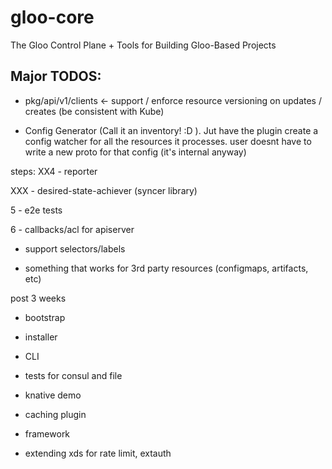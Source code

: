 # gloo-core
The Gloo Control Plane + Tools for Building Gloo-Based Projects

## Major TODOS:

* pkg/api/v1/clients <- support / enforce resource versioning on updates / creates (be consistent with Kube)

* Config Generator (Call it an inventory! :D ). Jut have the plugin
create a config watcher for all the resources it processes. user doesnt have to write
a new proto for that config (it's internal anyway)


steps:
XX4 - reporter

XXX - desired-state-achiever (syncer library)
 
5 - e2e tests

6 - callbacks/acl for apiserver

 - support selectors/labels

- something that works for 3rd party resources (configmaps, artifacts, etc)
 
 post 3 weeks
- bootstrap
- installer
- CLI
- tests for consul and file


- knative demo
- caching plugin
- framework
- extending xds for rate limit, extauth